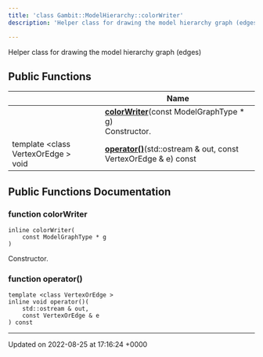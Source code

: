 ```yaml
---
title: 'class Gambit::ModelHierarchy::colorWriter'
description: 'Helper class for drawing the model hierarchy graph (edges) '

---
```









Helper class for drawing the model hierarchy graph (edges) 

## Public Functions

|                | Name           |
| -------------- | -------------- |
| | **[colorWriter](/documentation/code/classes/classgambit_1_1modelhierarchy_1_1colorwriter/#function-colorwriter)**(const ModelGraphType * g)<br>Constructor.  |
| template <class VertexOrEdge \> <br>void | **[operator()](/documentation/code/classes/classgambit_1_1modelhierarchy_1_1colorwriter/#function-operator)**(std::ostream & out, const VertexOrEdge & e) const |

## Public Functions Documentation

### function colorWriter

```
inline colorWriter(
    const ModelGraphType * g
)
```

Constructor. 

### function operator()

```
template <class VertexOrEdge >
inline void operator()(
    std::ostream & out,
    const VertexOrEdge & e
) const
```


-------------------------------

Updated on 2022-08-25 at 17:16:24 +0000
